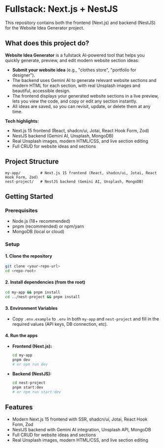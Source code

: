 # Fullstack: Next.js + NestJS

This repository contains both the frontend (Next.js) and backend (NestJS) for the Website Idea Generator project.

## What does this project do?

**Website Idea Generator** is a fullstack AI-powered tool that helps you quickly generate, preview, and edit modern website section ideas:

- **Submit your website idea** (e.g., "clothes store", "portfolio for designer").
- The backend uses Gemini AI to generate relevant website sections and modern HTML for each section, with real Unsplash images and beautiful, accessible design.
- The frontend displays your generated website sections in a live preview, lets you view the code, and copy or edit any section instantly.
- All ideas are saved, so you can revisit, update, or delete them at any time.

**Tech highlights:**

- Next.js 15 frontend (React, shadcn/ui, Jotai, React Hook Form, Zod)
- NestJS backend (Gemini AI, Unsplash, MongoDB)
- Real Unsplash images, modern HTML/CSS, and live section editing
- Full CRUD for website ideas and sections

## Project Structure

```
my-app/         # Next.js 15 frontend (React, shadcn/ui, Jotai, React Hook Form, Zod)
nest-project/   # NestJS backend (Gemini AI, Unsplash, MongoDB)
```

## Getting Started

### Prerequisites

- Node.js (18+ recommended)
- pnpm (recommended) or npm/yarn
- MongoDB (local or cloud)

### Setup

#### 1. Clone the repository

```sh
git clone <your-repo-url>
cd <repo-root>
```

#### 2. Install dependencies (from the root)

```sh
cd my-app && pnpm install
cd ../nest-project && pnpm install
```

#### 3. Environment Variables

- Copy `.env.example` to `.env` in both `my-app` and `nest-project` and fill in the required values (API keys, DB connection, etc).

#### 4. Run the apps

- **Frontend (Next.js):**
  ```sh
  cd my-app
  pnpm dev
  # or npm run dev
  ```
- **Backend (NestJS):**
  ```sh
  cd nest-project
  pnpm start:dev
  # or npm run start:dev
  ```

## Features

- Modern Next.js 15 frontend with SSR, shadcn/ui, Jotai, React Hook Form, Zod
- NestJS backend with Gemini AI integration, Unsplash API, MongoDB
- Full CRUD for website ideas and sections
- Real Unsplash images, modern HTML/CSS, and live section editing


